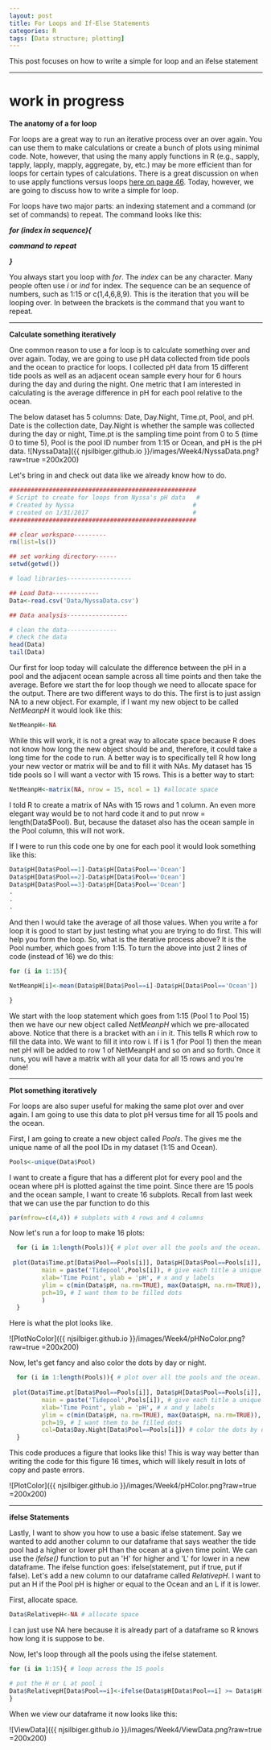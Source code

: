 ```yaml
---
layout: post
title: For Loops and If-Else Statements
categories: R
tags: [Data structure; plotting]
---
```

This post focuses on how to write a simple for loop and an ifelse statement

----------
# work in progress

**The anatomy of a for loop** 
 
For loops are a great way to run an iterative process over an over again. You can use them to make calculations or create a bunch of plots using minimal code. Note, however, that using the many apply functions in R  (e.g., sapply, tapply, lapply, mapply, aggregate, by, etc.) may be more efficient than for loops for certain types of calculations. There is a great discussion on when to use apply functions versus loops 
[here on page 46](https://www.r-project.org/doc/Rnews/Rnews_2008-1.pdf). Today, however, we are going to discuss how to write a simple for loop.

For loops have two major parts: an indexing statement and a command (or set of commands) to repeat. The command looks like this: 


***for (index in sequence){***

***command to repeat***

***}***

You always start you loop with *for*. The *index* can be any character. Many people often use *i* or *ind* for index. The sequence can be an sequence of numbers, such as 1:15 or c(1,4,6,8,9). This is the iteration that you will be looping over. In between the brackets is the command that you want to repeat.

----------
**Calculate something iteratively**

One common reason to use a for loop is to calculate something over and over again. Today, we are going to use  pH data collected from tide pools and the ocean to practice for loops. I collected pH data from 15 different tide pools as well as an adjacent ocean sample every hour for 6 hours during the day and during the night. One metric that I am interested in calculating is the average difference in pH for each pool relative to the ocean. 

The below dataset has 5 columns: Date, Day.Night, Time.pt, Pool, and pH.  Date is the collection date, Day.Night is whether the sample was collected during the day or night, Time.pt is the sampling time point from 0 to 5 (time 0 to time 5), Pool is the pool ID number from 1:15 or Ocean, and pH is the pH data.
![NyssaData]({{ njsilbiger.github.io }}/images/Week4/NyssaData.png?raw=true =200x200)


Let's bring in and check out data like we already know how to do.

```R
#################################################### 
# Script to create for loops from Nyssa's pH data   #
# Created by Nyssa                                 #
# created on 1/31/2017                             #
####################################################

## clear workspace---------
rm(list=ls())

## set working directory------
setwd(getwd())

# load libraries------------------

## Load Data-------------
Data<-read.csv('Data/NyssaData.csv')

## Data analysis-----------------

# clean the data--------------
# check the data
head(Data)
tail(Data)
```


Our first for loop today will calculate the difference between the pH in a pool and the adjacent ocean sample across all time points and then take the average. Before we start the for loop though we need to allocate space for the output. There are two different ways to do this. The first is to just assign NA to a new object. For example, if I want my new object to be called *NetMeanpH* it would look like this:

```R
NetMeanpH<-NA
```

While this will work, it is not a great way to allocate space because R does not know how long the new object should be and, therefore, it could take a long time for the code to run. A better way is to specifically tell R how long your new vector or matrix will be and to fill it with NAs.  My dataset has 15 tide pools so I will want a vector with 15 rows. This is a better way to start:

```R
NetMeanpH<-matrix(NA, nrow = 15, ncol = 1) #allocate space
```

I told R to create a matrix of NAs with 15 rows and 1 column. An even more elegant way would be to not hard code it and to put nrow = length(Data$Pool). But, because the dataset also has the ocean sample in the Pool column, this will not work.  

If I were to run this code one by one for each pool it would look something like this:


```R
Data$pH[Data$Pool==1]-Data$pH[Data$Pool=='Ocean']
Data$pH[Data$Pool==2]-Data$pH[Data$Pool=='Ocean']
Data$pH[Data$Pool==3]-Data$pH[Data$Pool=='Ocean']
.
.
.
```

And then I would take the average of all those values. When you write a for loop it is good to start by just testing what you are trying to do first.  This will help you form the loop.  So, what is the iterative process above?  It is the Pool number, which goes from 1:15. To turn the above into just 2 lines of code (instead of 16) we do this:

```R
for (i in 1:15){

NetMeanpH[i]<-mean(Data$pH[Data$Pool==i]-Data$pH[Data$Pool=='Ocean'])

}
```

We start with the loop statement which goes from 1:15 (Pool 1 to Pool 15) then we have our new object called *NetMeanpH* which we pre-allocated above. Notice that there is a bracket with an i in it.  This tells R which row to fill the data into.  We want to fill it into row i.  If i is 1 (for Pool 1) then the mean net pH will be added to row 1 of NetMeanpH and so on and so forth. Once it runs, you will have a matrix with all your data for all 15 rows and you're done!   

----------
**Plot something iteratively**

For loops are also super useful for making the same plot over and over again. I am going to use this data to plot pH versus time for all 15 pools and the ocean. 

First, I am going to create a new object called *Pools*. The gives me the unique name of all the pool IDs in my dataset (1:15 and Ocean).

```R
Pools<-unique(Data$Pool)
```

I want to create a figure that has a different plot for every pool and the ocean where pH is plotted against the time point. Since there are 15 pools and the ocean sample, I want to create 16 subplots. Recall from last week that we can use the par function to do this

```R
par(mfrow=c(4,4)) # subplots with 4 rows and 4 columns
```
Now let's run a for loop to make 16 plots:

```R
  for (i in 1:length(Pools)){ # plot over all the pools and the ocean. This will be 1:16
   
 plot(Data$Time.pt[Data$Pool==Pools[i]], Data$pH[Data$Pool==Pools[i]], # plot the time point as x and pH as y for each pool
         main = paste('Tidepool',Pools[i]), # give each title a unique name that says "Tidepool #"
		 xlab='Time Point', ylab = 'pH', # x and y labels
		 ylim = c(min(Data$pH, na.rm=TRUE), max(Data$pH, na.rm=TRUE)), # ylimits
		 pch=19, # I want them to be filled dots
		 )
  }
```

Here is what the plot looks like.  

![PlotNoColor]({{ njsilbiger.github.io }}/images/Week4/pHNoColor.png?raw=true =200x200)


Now, let's get fancy and also color the dots by day or night.

```R
  for (i in 1:length(Pools)){ # plot over all the pools and the ocean. This will be 1:16
   
 plot(Data$Time.pt[Data$Pool==Pools[i]], Data$pH[Data$Pool==Pools[i]], # plot the time point as x and pH as y for each pool
         main = paste('Tidepool',Pools[i]), # give each title a unique name that says "Tidepool #"
		 xlab='Time Point', ylab = 'pH', # x and y labels
		 ylim = c(min(Data$pH, na.rm=TRUE), max(Data$pH, na.rm=TRUE)), # ylimits
		 pch=19, # I want them to be filled dots
		 col=Data$Day.Night[Data$Pool==Pools[i]]) # color the dots by day and night
  }
```

This code produces a figure that looks like this! This is way way better than writing the code for this figure 16 times, which will likely result in lots of copy and paste errors.

![PlotColor]({{ njsilbiger.github.io }}/images/Week4/pHColor.png?raw=true =200x200)


----------
**ifelse Statements**

Lastly, I want to show you how to use a basic ifelse statement.  Say we wanted to add another column to our dataframe that says weather the tide pool had a higher or lower pH than the ocean at a given time point. We can use the *ifelse()* function to put an 'H' for higher and 'L' for lower in a new dataframe. The ifelse function goes: ifelse(statement, put if true, put if false). Let's add a new column to our dataframe called *RelativepH*. I want to put an H if the Pool pH is higher or equal to the Ocean and an L if it is lower.

First, allocate space.

```R
Data$RelativepH<-NA # allocate space
```
I can just use NA here because it is already part of a dataframe so R knows how long it is suppose to be. 

Now, let's loop through all the pools using the ifelse statement. 

```R
for (i in 1:15){ # loop across the 15 pools

# put the H or L at pool i
Data$RelativepH[Data$Pool==i]<-ifelse(Data$pH[Data$Pool==i] >= Data$pH[Data$Pool=='Ocean'],'H','L')
}
```

When we view our dataframe it now looks like this:

![ViewData]({{ njsilbiger.github.io }}/images/Week4/ViewData.png?raw=true =200x200)
